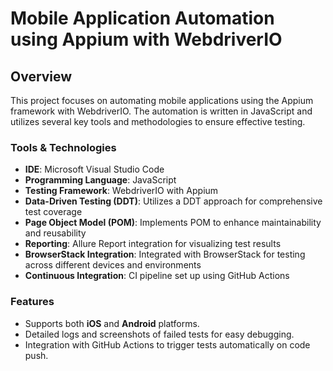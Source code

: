 # Mobile Application Automation using Appium with WebdriverIO

## Overview
This project focuses on automating mobile applications using the Appium framework with WebdriverIO. The automation is written in JavaScript and utilizes several key tools and methodologies to ensure effective testing.

### Tools & Technologies
- **IDE**: Microsoft Visual Studio Code
- **Programming Language**: JavaScript
- **Testing Framework**: WebdriverIO with Appium
- **Data-Driven Testing (DDT)**: Utilizes a DDT approach for comprehensive test coverage
- **Page Object Model (POM)**: Implements POM to enhance maintainability and reusability
- **Reporting**: Allure Report integration for visualizing test results
- **BrowserStack Integration**: Integrated with BrowserStack for testing across different devices and environments
- **Continuous Integration**: CI pipeline set up using GitHub Actions

### Features
- Supports both **iOS** and **Android** platforms.
- Detailed logs and screenshots of failed tests for easy debugging.
- Integration with GitHub Actions to trigger tests automatically on code push.

